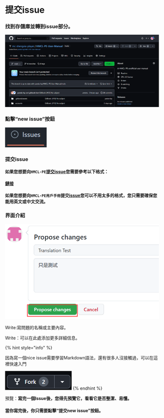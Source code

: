 # 提交issue

### 找到存儲庫並轉到issue部分。
![](<../../.gitbook/assets/image (13).png>)

### 點擊“new issue”按鈕

![](<../../.gitbook/assets/image (16).png>)

### 提交issue

#### 如果您**想要**向`HMCL-PE`[提交issue](https://github.com/Tungstend/HMCL-PE/issues)您需要參考以下格式：

****[**鏈接**](../../time-to-play/asking-for-help/#committing-issues-to-github)****

#### 如果您**想要**向`HMCL-PE用戶手冊`提交[issue](https://github.com/panda-lsy/HMCL-PE-User-Manual/issues/new)您可以不用太多的格式，您只需要確保您能用英文或中文交流。

### 界面介紹

![](<../../.gitbook/assets/image (20).png>)

Write:寫問題的名稱或主要內容。

Write：可以在此處添加更多詳細信息。

{% hint style="info" %}

因為寫一個nice issue需要學習Markdown語法，還有很多人沒接觸過，可以在這裡快速入門

![](<../../.gitbook/assets/image (23).png>)
{% endhint %}

預覽：**寫完一個Issue後，您得先預覽它，看看它是否整潔、易懂。**

#### 當你寫完後，你只需要點擊“提交new issue”按鈕。
